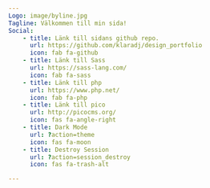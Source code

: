 ```yaml
---
Logo: image/byline.jpg
Tagline: Välkommen till min sida!
Social:
    - title: Länk till sidans github repo.
      url: https://github.com/klaradj/design_portfolio
      icon: fab fa-github
    - title: Länk till Sass
      url: https://sass-lang.com/
      icon: fab fa-sass
    - title: Länk till php
      url: https://www.php.net/
      icon: fab fa-php
    - title: Länk till pico
      url: http://picocms.org/
      icon: fas fa-angle-right
    - title: Dark Mode
      url: ?action=theme
      icon: fas fa-moon
    - title: Destroy Session
      url: ?action=session_destroy
      icon: fas fa-trash-alt

---
```

